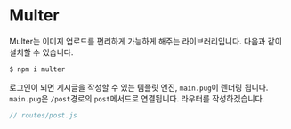 # Multer

Multer는 이미지 업로드를 편리하게 가능하게 해주는 라이브러리입니다. 다음과 같이 설치할 수 있습니다.

```bash
$ npm i multer
```

로그인이 되면 게시글을 작성할 수 있는 템플릿 엔진, `main.pug`이 렌더링 됩니다. `main.pug`은 `/post`경로의 `post`메서드로 연결됩니다. 라우터를 작성하겠습니다.

```javascript
// routes/post.js


```


